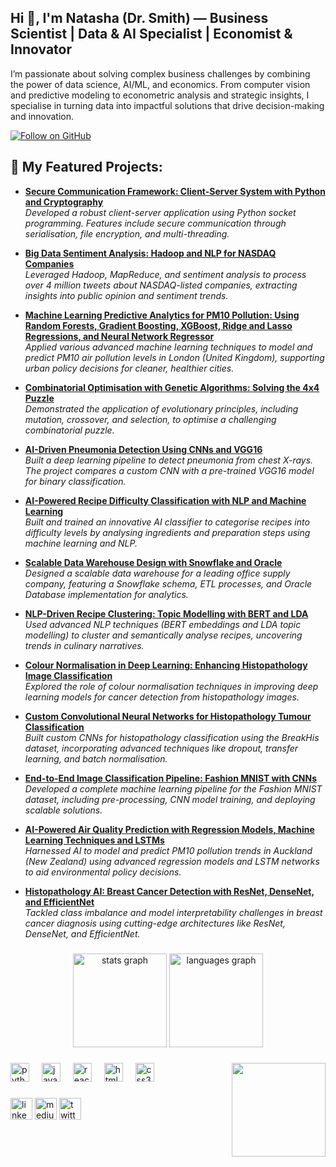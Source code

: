 <h2 align="left">Hi 👋, I'm Natasha (Dr. Smith) — Business Scientist | Data & AI Specialist | Economist & Innovator</h2>
<p align="left">
I’m passionate about solving complex business challenges by combining the power of data science, AI/ML, and economics. From computer vision and predictive modeling to econometric analysis and strategic insights, I specialise in turning data into impactful solutions that drive decision-making and innovation.
</p>


[![Follow on GitHub](https://img.shields.io/github/followers/drnsmith?label=Follow&style=social)](https://github.com/drnsmith)

###
<h2>💼 My Featured Projects:</h2>


- **[Secure Communication Framework: Client-Server System with Python and Cryptography](https://github.com/drnsmith/Client-Server-Network-Socket-Programming)**  
  _Developed a robust client-server application using Python socket programming. Features include secure communication through serialisation, file encryption, and multi-threading._

- **[Big Data Sentiment Analysis: Hadoop and NLP for NASDAQ Companies](https://github.com/drnsmith/sentiment-analysis-NASDAQ-companies-Tweets)**  
  _Leveraged Hadoop, MapReduce, and sentiment analysis to process over 4 million tweets about NASDAQ-listed companies, extracting insights into public opinion and sentiment trends._

- **[Machine Learning Predictive Analytics for PM10 Pollution: Using Random Forests, Gradient Boosting, XGBoost, Ridge and Lasso Regressions, and Neural Network Regressor](https://github.com/drnsmith/PM-London-Pollution)**  
  _Applied various advanced machine learning techniques to model and predict PM10 air pollution levels in London (United Kingdom), supporting urban policy decisions for cleaner, healthier cities._

- **[Combinatorial Optimisation with Genetic Algorithms: Solving the 4x4 Puzzle](https://github.com/drnsmith/Solving-a-4x4-Letter-Placement-Puzzle-Using-Genetic-Algorithms)**  
  _Demonstrated the application of evolutionary principles, including mutation, crossover, and selection, to optimise a challenging combinatorial puzzle._

- **[AI-Driven Pneumonia Detection Using CNNs and VGG16](https://github.com/drnsmith/pneumonia-detection-CNN)**  
  _Built a deep learning pipeline to detect pneumonia from chest X-rays. The project compares a custom CNN with a pre-trained VGG16 model for binary classification._

- **[AI-Powered Recipe Difficulty Classification with NLP and Machine Learning](https://github.com/drnsmith/AI-Recipe-Classifier)**  
  _Built and trained an innovative AI classifier to categorise recipes into difficulty levels by analysing ingredients and preparation steps using machine learning and NLP._

- **[Scalable Data Warehouse Design with Snowflake and Oracle](https://github.com/drnsmith/warehouse-management-system)**  
  _Designed a scalable data warehouse for a leading office supply company, featuring a Snowflake schema, ETL processes, and Oracle Database implementation for analytics._

- **[NLP-Driven Recipe Clustering: Topic Modelling with BERT and LDA](https://github.com/drnsmith/RecipeNLG-Topic-Modelling-and-Clustering)**  
  _Used advanced NLP techniques (BERT embeddings and LDA topic modelling) to cluster and semantically analyse recipes, uncovering trends in culinary narratives._

- **[Colour Normalisation in Deep Learning: Enhancing Histopathology Image Classification](https://github.com/drnsmith/ColourNorm-Histopathology-DeepLearning)**  
  _Explored the role of colour normalisation techniques in improving deep learning models for cancer detection from histopathology images._

- **[Custom Convolutional Neural Networks for Histopathology Tumour Classification](https://github.com/drnsmith/Custom-CNNs-Histopathology-Classification)**  
  _Built custom CNNs for histopathology classification using the BreakHis dataset, incorporating advanced techniques like dropout, transfer learning, and batch normalisation._

- **[End-to-End Image Classification Pipeline: Fashion MNIST with CNNs](https://github.com/drnsmith/Designing-Dense-NNs-Using-MNIST)**  
  _Developed a complete machine learning pipeline for the Fashion MNIST dataset, including pre-processing, CNN model training, and deploying scalable solutions._

- **[AI-Powered Air Quality Prediction with Regression Models, Machine Learning Techniques and LSTMs](https://github.com/drnsmith/Pollution-Prediction-Auckland)**  
  _Harnessed AI to model and predict PM10 pollution trends in Auckland (New Zealand) using advanced regression models and LSTM networks to aid environmental policy decisions._

- **[Histopathology AI: Breast Cancer Detection with ResNet, DenseNet, and EfficientNet](https://github.com/drnsmith/Histopathology-AI-BreastCancer)**  
  _Tackled class imbalance and model interpretability challenges in breast cancer diagnosis using cutting-edge architectures like ResNet, DenseNet, and EfficientNet._


###

<div align="center">
  <img src="https://github-readme-stats.vercel.app/api?username=drnsmith&hide_title=false&hide_rank=false&show_icons=true&include_all_commits=true&count_private=true&disable_animations=false&theme=dracula&locale=en&hide_border=false" height="150" alt="stats graph"  />
  <img src="https://github-readme-stats.vercel.app/api/top-langs?username=drnsmith&locale=en&hide_title=false&layout=compact&card_width=320&langs_count=5&theme=dracula&hide_border=false" height="150" alt="languages graph"  />
</div>

###

<img align="right" height="150" src="https://i.imgflip.com/65efzo.gif"  />

###

<div align="left">
  <img src="https://cdn.jsdelivr.net/gh/devicons/devicon/icons/python/python-original.svg" height="30" alt="python logo"  />
  <img width="12" />
  <img src="https://cdn.jsdelivr.net/gh/devicons/devicon/icons/javascript/javascript-original.svg" height="30" alt="javascript logo"  />
  <img width="12" />
  <img src="https://cdn.jsdelivr.net/gh/devicons/devicon/icons/react/react-original.svg" height="30" alt="react logo"  />
  <img width="12" />
  <img src="https://cdn.jsdelivr.net/gh/devicons/devicon/icons/html5/html5-original.svg" height="30" alt="html5 logo"  />
  <img width="12" />
  <img src="https://cdn.jsdelivr.net/gh/devicons/devicon/icons/css3/css3-original.svg" height="30" alt="css3 logo"  />
  <img width="12" />
  
</div>

###

<div align="left">
  <a href="https://www.linkedin.com/in/natalyasmith"><img src="https://img.shields.io/static/v1?message=LinkedIn&logo=linkedin&label=&color=0077B5&logoColor=white&labelColor=&style=for-the-badge" height="35" alt="linkedin logo"  /></a>
  <a href="https://medium.com/@drnatashasth"><img src="https://img.shields.io/static/v1?message=Medium&logo=medium&label=&color=12100E&logoColor=white&labelColor=&style=for-the-badge" height="35" alt="medium logo" /></a>
  <a href="https://twitter.com/NeverOblivious"><img src="https://img.shields.io/static/v1?message=Twitter&logo=twitter&label=&color=1DA1F2&logoColor=white&labelColor=&style=for-the-badge" height="35" alt="twitter logo" /></a>
</div>

###


